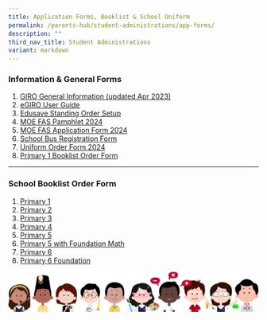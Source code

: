 ```yaml
---
title: Application Forms, Booklist & School Uniform
permalink: /parents-hub/student-administrations/app-forms/
description: ""
third_nav_title: Student Administrations
variant: markdown
---
```

### Information &amp; General Forms

1. [GIRO General Information (updated Apr 2023)](/files/Student%20Administrations/1_giro_general_information_apr2023.pdf)
2. [eGIRO User Guide](/files/Student%20Administrations/1a_egiro%20user%20guide%20sep23.pdf)
3. [Edusave Standing Order Setup](/files/Student%20Administrations/1b_edusave%20standing%20order%20setup.pdf)
4. [MOE FAS Pamphlet 2024](/files/Student%20Administrations/2_moe%20fas%20pamphet%202024%20el.pdf)
5. [MOE FAS Application Form 2024](/files/Student%20Administrations/3_moe%20fas%20application%20form_2024.pdf)
6. [School Bus Registration Form](/files/Student%20Administrations/4_schbus_reg_form_feida.pdf)
7. [Uniform Order Form 2024](/files/Student%20Administrations/5_uniform%20order%20form%202024.pdf)
8. [Primary 1 Booklist Order Form](/files/Student%20Administrations/Booklist/P1.pdf)


<hr>

### School Booklist Order Form

1. [Primary 1](/files/Student%20Administrations/Booklist/P1.pdf)
2. [Primary 2](/files/Student%20Administrations/Booklist/P2.pdf)
3. [Primary 3](/files/Student%20Administrations/Booklist/P3.pdf)
4. [Primary 4](/files/Student%20Administrations/Booklist/P4.pdf)
5. [Primary 5](/files/Student%20Administrations/Booklist/P5.pdf)
6. [Primary 5 with Foundation Math](/files/Student%20Administrations/Booklist/P5_3S1FMA.pdf)
7. [Primary 6](/files/Student%20Administrations/Booklist/P6.pdf)
8. [Primary 6 Foundation](/files/Student%20Administrations/Booklist/P6_FDN.pdf)

![](/images/kids.png)